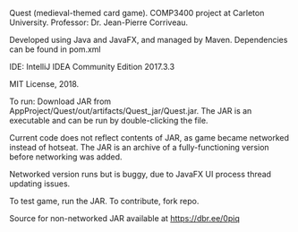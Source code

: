 Quest (medieval-themed card game).
COMP3400 project at Carleton University. Professor: Dr. Jean-Pierre Corriveau.

Developed using Java and JavaFX, and managed by Maven.
Dependencies can be found in pom.xml

IDE: IntelliJ IDEA Community Edition 2017.3.3

MIT License, 2018.

To run:
Download JAR from AppProject/Quest/out/artifacts/Quest_jar/Quest.jar.
The JAR is an executable and can be run by double-clicking the file.

Current code does not reflect contents of JAR, as game became networked instead of hotseat. The JAR is an archive of a fully-functioning version before networking was added.

Networked version runs but is buggy, due to JavaFX UI process thread updating issues.

To test game, run the JAR. To contribute, fork repo.

Source for non-networked JAR available at https://dbr.ee/0piq

